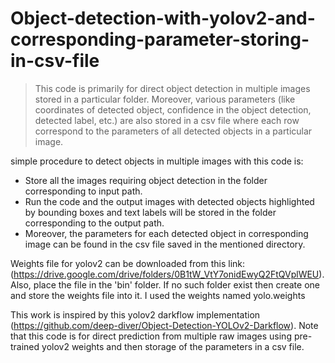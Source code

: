# Object-detection-with-yolov2-and-corresponding-parameter-storing-in-csv-file
> This code is primarily for direct object detection in multiple images stored in a particular folder. Moreover, various parameters (like coordinates of detected object, confidence in the object detection, detected label, etc.) are also stored in a csv file where each row correspond to the parameters of all detected objects in a particular image.

simple procedure to detect objects in multiple images with this code is:
- Store all the images requiring object detection in the folder corresponding to input path.
- Run the code and the output images with detected objects highlighted by bounding boxes and text labels will be stored in the folder corresponding to the output path. 
- Moreover, the parameters for each detected object in corresponding image can be found in the csv file saved in the mentioned directory. 

Weights file for yolov2 can be downloaded from this link: (https://drive.google.com/drive/folders/0B1tW_VtY7onidEwyQ2FtQVplWEU). Also, place the file in the 'bin' folder. If no such folder exist then create one and store the weights file into it. I used the weights named yolo.weights

This work is inspired by this yolov2 darkflow implementation (https://github.com/deep-diver/Object-Detection-YOLOv2-Darkflow).
Note that this code is for direct prediction from multiple raw images using pre-trained yolov2 weights and then storage of the parameters in a csv file.

